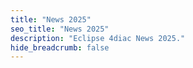 ```yaml
---
title: "News 2025"
seo_title: "News 2025"
description: "Eclipse 4diac News 2025."
hide_breadcrumb: false
---
```

